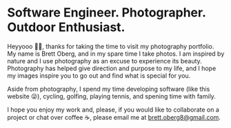 # Software Engineer. Photographer. Outdoor Enthusiast.

Heyyooo 👋🏼, thanks for taking the time to visit my photography portfolio. My name is Brett Oberg, and in my spare time I take photos. I am inspired by nature and I use photography as an excuse to experience its beauty. Photography has helped give direction and purpose to my life, and I hope my images inspire you to go out and find what is special for you.

Aside from photography, I spend my time developing software (like this website 😜), cycling, golfing, playing tennis, and spening time with family.

I hope you enjoy my work and, please, if you would like to collaborate on a project or chat over coffee ☕️, please email me at [brett.oberg8@gmail.com](mailto:brett.oberg8@gmail.com).